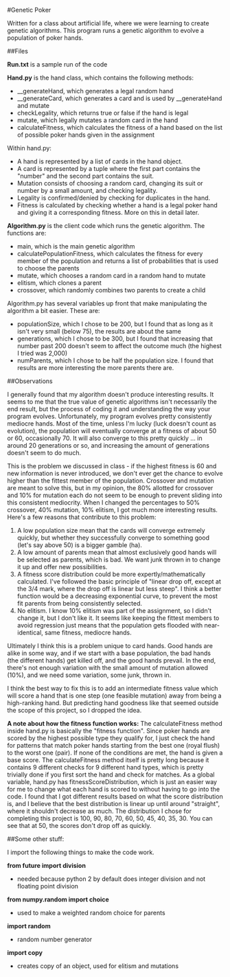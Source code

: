#Genetic Poker

Written for a class about artificial life, where we were learning to create genetic algorithms. This program runs a genetic algorithm to evolve a population of poker hands.

##Files

**Run.txt** is a sample run of the code

**Hand.py** is the hand class, which contains the following methods:
  - __generateHand, which generates a legal random hand
  - __generateCard, which generates a card and is used by __generateHand and mutate
  - checkLegality, which returns true or false if the hand is legal
  - mutate, which legally mutates a random card in the hand
  - calculateFitness, which calculates the fitness of a hand based on the list of possible poker hands given in the assignment

Within hand.py:
  - A hand is represented by a list of cards in the hand object.
  - A card is represented by a tuple where the first part contains the "number" and the second part contains the suit.
  - Mutation consists of choosing a random card, changing its suit or number by a small amount, and checking legality.
  - Legality is confirmed/denied by checking for duplicates in the hand.
  - Fitness is calculated by checking whether a hand is a legal poker hand and giving it a corresponding fitness. More on this in detail later.

**Algorithm.py** is the client code which runs the genetic algorithm. The functions are:
  - main, which is the main genetic algorithm
  - calculatePopulationFitness, which calculates the fitness for every member of the population and returns a list of probabilities that is used to choose the parents
  - mutate, which chooses a random card in a random hand to mutate
  - elitism, which clones a parent
  - crossover, which randomly combines two parents to create a child

Algorithm.py has several variables up front that make manipulating the algorithm a bit easier. These are:
  - populationSize, which I chose to be 200, but I found that as long as it isn't very small (below 75), the results are about the same
  - generations, which I chose to be 300, but I found that increasing that number past 200 doesn't seem to affect the outcome much (the highest I tried was 2,000)
  - numParents, which I chose to be half the population size. I found that results are more interesting the more parents there are.

##Observations

I generally found that my algorithm doesn't produce interesting results. It seems to me that the true value of genetic algorithms isn't necessarily the end result, but the process of coding it and understanding the way your program evolves. Unfortunately, my program evolves pretty consistently mediocre hands. Most of the time, unless I'm lucky (luck doesn't count as evolution), the population will eventually converge at a fitness of about 50 or 60, occasionally 70. It will also converge to this pretty quickly ... in around 20 generations or so, and increasing the amount of generations doesn't seem to do much.

This is the problem we discussed in class - if the highest fitness is 60 and new information is never introduced, we don't ever get the chance to evolve higher than the fittest member of the population. Crossover and mutation are meant to solve this, but in my opinion, the 80% allotted for crossover and 10% for mutation each do not seem to be enough to prevent sliding into this consistent mediocrity. When I changed the percentages to 50% crossover, 40% mutation, 10% elitism, I got much more interesting results. Here's a few reasons that contribute to this problem:

1. A low population size mean that the cards will converge extremely quickly, but whether they successfully converge to something good (let's say above 50) is a bigger gamble (ha).
2. A low amount of parents mean that almost exclusively good hands will be selected as parents, which is bad. We want junk thrown in to change it up and offer new possibilities.
3. A fitness score distribution could be more expertly/mathematically calculated. I've followed the basic principle of "linear drop off, except at the 3/4 mark, where the drop off is linear but less steep". I think a better function would be a decreasing exponential curve, to prevent the most fit parents from being consistently selected.
4. No elitism. I know 10% elitism was part of the assignment, so I didn't change it, but I don't like it. It seems like keeping the fittest members to avoid regression just means that the population gets flooded with near-identical, same fitness, mediocre hands.

Ultimately I think this is a problem unique to card hands. Good hands are alike in some way, and if we start with a base population, the bad hands (the different hands) get killed off, and the good hands prevail. In the end, there's not enough variation with the small amount of mutation allowed (10%), and we need some variation, some junk, thrown in.

I think the best way to fix this is to add an intermediate fitness value which will score a hand that is one step (one feasible mutation) away from being a high-ranking hand. But predicting hand goodness like that seemed outside the scope of this project, so I dropped the idea.

**A note about how the fitness function works:**
The calculateFitness method inside hand.py is basically the "fitness function". Since poker hands are scored by the highest possible type they qualify for, I just check the hand for patterns that match poker hands starting from the best one (royal flush) to the worst one (pair). If none of the conditions are met, the hand is given a base score. The calculateFitness method itself is pretty long because it contains 9 different checks for 9 different hand types, which is pretty trivially done if you first sort the hand and check for matches. As a global variable, hand.py has fitnessScoreDistribution, which is just an easier way for me to change what each hand is scored to without having to go into the code. I found that I got different results based on what the score distribution is, and I believe that the best distribution is linear up until around "straight", where it shouldn't decrease as much. The distribution I chose for completing this project is 100, 90, 80, 70, 60, 50, 45, 40, 35, 30. You can see that at 50, the scores don't drop off as quickly.


##Some other stuff:

I import the following things to make the code work. 

**from __future__ import division**

  - needed because python 2 by default does integer division and not floating point division

**from numpy.random import choice**
  - used to make a weighted random choice for parents

**import random**
  - random number generator

**import copy**
  - creates copy of an object, used for elitism and mutations
